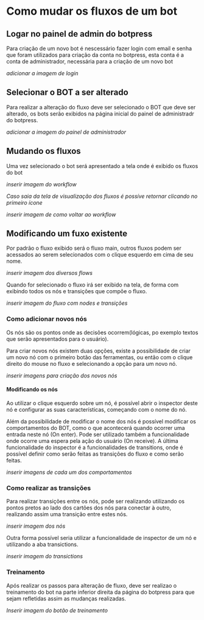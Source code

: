 # Como mudar os fluxos de um bot

## Logar no painel de admin do botpress

Para criação de um novo bot é nescessário fazer login com email e senha que foram utilizados para criação da conta no botpress, esta conta é a conta de administrador, necessária para a criação de um novo bot 


*adicionar a imagem de login*

## Selecionar o BOT a ser alterado

Para realizar a alteração do fluxo deve ser selecionado o BOT que deve ser alterado, os bots serão exibidos na página inicial do painel de administradr do botpress.

*adicionar a imagem do painel de administrador*

## Mudando os fluxos

Uma vez selecionado o bot será apresentado a tela onde é exibido os fluxos do bot

*inserir imagem do workflow*

*Caso saia da tela de visualização dos fluxos é possíve retornar clicando no primeiro ícone*

*inserir imagem de como voltar ao workflow*

## Modificando um fuxo existente

Por padrão o fluxo exibido será o fluxo main, outros fluxos podem ser acessados ao serem selecionados com o clique esquerdo em cima de seu nome.

*inserir imagem dos diversos flows*

Quando for selecionado o fluxo irá ser exibido na tela, de forma com exibindo todos os nós e transições que compõe o fluxo.

*inserir imagem do fluxo com nodes e transições*

### Como adicionar novos nós

Os nós são os pontos onde as decisões ocorrem(lógicas, po exemplo textos que serão apresentados para o usuário).

Para criar novos nós existem duas opções, existe a possibilidade de criar um novo nó com o primeiro botão das ferramentas, ou então com o clique direito do mouse no fluxo e selecionando a opção para um novo nó.

*inserir imagens para criação dos novos nós*

#### Modificando os nós 

Ao utilizar o clique esquerdo sobre um nó, é possível abrir o inspector deste nó e configurar as suas características, começando com o nome do nó. 

Além da possibilidade de modificar o nome dos nós é possível modificar os comportamentos do BOT, como o que acontecerá quando ocorrer uma entrada neste nó (On enter). Pode ser utilizado também a funcionalidade onde ocorre uma espera pela ação do usuário (On receive). A última funcionalidade do inspector é a funcionalidades de transitions, onde é possível definir como serão feitas as transições do fluxo e como serão feitas. 

*inserir imagens de cada um dos comportamentos*

### Como realizar as transições

Para realizar transições entre os nós, pode ser realizando utilizando os pontos pretos ao lado dos cartões dos nós para conectar à outro, realizando assim uma transição entre estes nós. 

*inserir imagem dos nós*

Outra forma possível seria utilizar a funcionalidade de inspector de um nó e utilizando a aba transictions. 

*inserir imagem do transictions*

### Treinamento 

Após realizar os passos para alteração de fluxo, deve ser realizao o treinamento do bot na parte inferior direita da página do botpress para que sejam refletidas assim as mudanças realizadas.

*Inserir imagem do botão de treinamento*